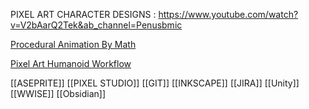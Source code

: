 PIXEL ART CHARACTER DESIGNS : https://www.youtube.com/watch?v=V2bAarQ2Tek&ab_channel=Penusbmic

[Procedural Animation By Math](https://youtu.be/KPoeNZZ6H4s?si=1R5fvv9L2sP4SxAb)

[Pixel Art Humanoid Workflow](https://www.youtube.com/watch?v=MUr1iRdMywo&t=343s)

[[ASEPRITE]]
[[PIXEL STUDIO]]
[[GIT]]
[[INKSCAPE]]
[[JIRA]]
[[Unity]]
[[WWISE]]
[[Obsidian]]